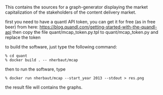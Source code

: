 This contains the sources for a graph-generator displaying the market capitalization of the stakeholders of the content delivery market.

first you need to have a quantl API token, you can get it for free (as in free beer) from here: https://blog.quandl.com/getting-started-with-the-quandl-api
then copy the file quant/mcap_token.py.tpl to quant/mcap_token.py and replace the token

to build the software, just type the following command:
```
% cd quant
% docker build . -- nherbaut/mcap
```

then to run the software, type

```
% docker run nherbaut/mcap --start_year 2013 --stdout > res.png
```

the result file will contains the graphs.

